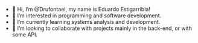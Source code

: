 - 👋 Hi, I’m @Drufontael, my name is Eduardo Estigarribia!
- 👀 I’m interested in programming and software development.
- 🌱 I’m currently learning systems analysis and development.
- 💞️ I’m looking to collaborate with projects mainly in the back-end, or with some API.


<!---
Drufontael/Drufontael is a ✨ special ✨ repository because its `README.md` (this file) appears on your GitHub profile.
You can click the Preview link to take a look at your changes.
--->
